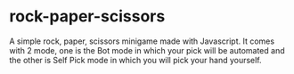 # rock-paper-scissors
A simple rock, paper, scissors minigame made with Javascript. It comes with 2 mode, one is the Bot mode in which your pick will be automated and the other is  Self Pick mode in which you will pick your hand yourself.

